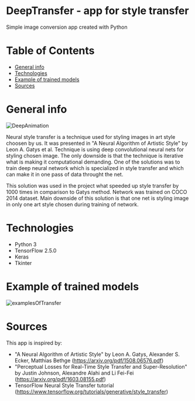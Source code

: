 # DeepTransfer - app for style transfer # 
Simple image conversion app created with Python 
# Table of Contents
* [General info](#general-info)
* [Technologies](#technologies)
* [Example of trained models](#example-of-trained-models)
* [Sources](#sources)
# General info
![DeepAnimation](https://user-images.githubusercontent.com/36167926/131871088-2422205e-d3d6-4174-b7bf-cb9dc4ca3be3.gif)

Neural style transfer is a technique used for styling images in art style choosen by us. It was presented in "A Neural Algorithm of Artistic Style" by Leon A. Gatys et al. Technique is using deep convolutional neural nets for styling chosen image. The only downside is that the technique is iterative what is making it computational demanding. One of the solutions was to train deep neural network which is specialized in style transfer and which can make it in one pass of data throught the net. 

This solution was used in the project what speeded up style transfer by 1000 times in comparison to Gatys method. Network was trained on COCO 2014 dataset. Main downside of this solution is that one net is styling image in only one art style chosen during training of network. 
# Technologies
* Python 3
* TensorFlow 2.5.0
* Keras
* Tkinter
# Example of trained models
![examplesOfTransfer](https://user-images.githubusercontent.com/36167926/131230806-dda4b4ca-2f9b-4810-86c4-0c392f62cda0.png)
# Sources
This app is inspired by:
* "A Neural Algorithm of Artistic Style" by Leon A. Gatys, Alexander S. Ecker, Matthias Bethge (https://arxiv.org/pdf/1508.06576.pdf)
* "Perceptual Losses for Real-Time Style Transfer
and Super-Resolution" by Justin Johnson, Alexandre Alahi and Li Fei-Fei (https://arxiv.org/pdf/1603.08155.pdf)
* TensorFlow Neural Style Transfer tutorial (https://www.tensorflow.org/tutorials/generative/style_transfer)
